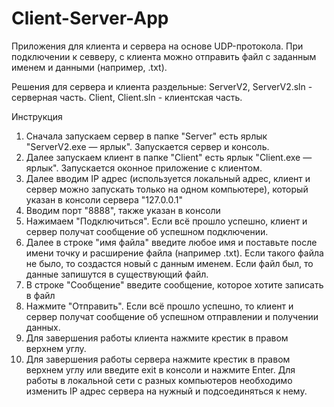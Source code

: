 # Client-Server-App

Приложения для клиента и сервера на основе UDP-протокола.
При подключении к севверу, с клиента можно отправить файл с заданным именем и данными (например, .txt).


Решения для сервера и клиента раздельные:
ServerV2, ServerV2.sln - серверная часть.
Client, Client.sln - клиентская часть.


Инструкция

1.	Сначала запускаем сервер в папке "Server" есть ярлык "ServerV2.exe — ярлык". Запускается сервер и консоль.
2.	Далее запускаем клиент в папке "Client" есть ярлык "Client.exe — ярлык". Запускается оконное приложение с клиентом.
3.	Далее вводим IP адрес (используется локальный адрес, клиент и сервер можно запускать только на одном компьютере), который указан в консоли сервера "127.0.0.1"
4.	Вводим порт "8888", также указан в консоли
5.	Нажимаем "Подключиться". Если всё прошло успешно, клиент и сервер получат сообщение об успешном подключении.
6.	Далее в строке "имя файла" введите любое имя и поставьте после имени точку и расширение файла (например .txt). Если такого файла не было, то создастся новый с данным именем. Если файл был, то данные запишутся в существующий файл.
7.	В строке "Сообщение" введите сообщение, которое хотите записать в файл
8.	Нажмите "Отправить". Если всё прошло успешно, то 	клиент и сервер получат сообщение об успешном отправлении и получении данных.
9.	Для завершения работы клиента нажмите крестик в правом верхнем углу.
10.	Для завершения работы сервера нажмите крестик в правом верхнем углу или введите exit в консоли и нажмите Enter.
Для работы в локальной сети с разных компьютеров необходимо изменить IP адрес сервера на нужный и подсоединяться к нему.

